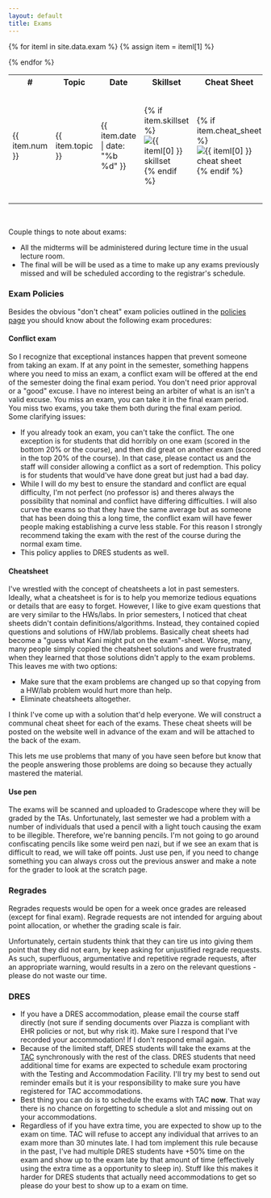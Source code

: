 ```yaml
---
layout: default
title: Exams
---
```


<table id="customers">
  <tr>
    <th> # </th>
    <th>Topic</th>
    <th>Date</th>
    <th>Skillset</th>
    <th>Cheat Sheet</th>
    <th>Sample 1</th>
    <th>Exam & Solutions</th>
  </tr>
  {% for iteml in site.data.exam %}  
    {% assign item = iteml[1] %}
    <tr>
        <td>{{ item.num }}</td>
        <td> {{ item.topic }} </td>
        <td> {{ item.date | date: "%b %d" }} </td>
        <td> 
        <!-- Skillset  -->
            {% if item.skillset %}
            <a href="{{ site.base }}{{ item.skillset }}"
                style="text-decoration: none">
                <img class="homework-icon"
                    alt="{{ iteml[0] }} skillset"
                    title="{{ iteml[0] }} skillset"
                    src="{{ site.base }}/img/icons/notes.png" />
            </a>
            {% endif %}
        </td>
        <td> 
        <!-- Cheatsheet  -->
            {% if item.cheat_sheet %}
            <a href="{{ site.base }}{{ item.cheat_sheet }}"
                style="text-decoration: none">
                <img class="homework-icon"
                    alt="{{ iteml[0] }} cheat sheet"
                    title="{{ iteml[0] }} cheat sheet"
                    src="{{ site.base }}/img/icons/cheat_sheet_icon.png" />
            </a>
            {% endif %}
        </td>
        <td> 
        <!-- Sample Exam 1 -->
            {% if item.samp_exam1 %}
            <a href="{{ site.base }}{{ item.samp_exam1 }}"
                style="text-decoration: none">
                <img class="homework-icon"
                    alt="{{ iteml[0] }} sample exam"
                    title="{{ iteml[0] }} sample exam"
                    src="{{ site.base }}/img/icons/lab_questions.png" />
            </a>
            {% endif %}
            {% if item.samp_exam2_sol %}
            <a href="{{ site.base }}{{ item.samp_exam1_sol }}"
                style="text-decoration: none">
                <img class="homework-icon"
                    alt="{{ iteml[0] }} exam solutions"
                    title="{{ iteml[0] }} exam solutions"
                    src="{{ site.base }}/img/icons/lab_solutions.png" />
            </a>
            {% endif %}              
        </td>       
        <td> 
            {% if item.exam_questions %}
            <a href="{{ site.base }}{{ item.exam_questions }}"
                style="text-decoration: none">
                <img class="homework-icon"
                    alt="{{ iteml[0] }} exam questions"
                    title="{{ iteml[0] }} exam questions"
                    src="{{ site.base }}/img/icons/lab_questions.png" />
            </a>
            {% endif %}
            {% if item.exam_solutions %}
            <a href="{{ site.base }}{{ item.exam_solutions }}"
                style="text-decoration: none">
                <img class="homework-icon"
                    alt="{{ iteml[0] }} exam solutions"
                    title="{{ iteml[0] }} exam solutions"
                    src="{{ site.base }}/img/icons/lab_solutions.png" />
            </a>
            {% endif %}
        </td>
    </tr>        


  {% endfor %}

</table>



&nbsp;

Couple things to note about exams:
- All the midterms will be administered during lecture time in the usual lecture room. 
- The final will be will be used as a time to make up any exams previously missed and will be scheduled according to the registrar's schedule. 

### Exam Policies

Besides the obvious "don't cheat" exam policies outlined in the [policies page](/policies/cheating) you should know about the following exam procedures: 

#### Conflict exam 

So I recognize that exceptional instances happen that prevent someone from taking an exam. If at any point in the semester, something happens where you need to miss an exam, a conflict exam will be offered at the end of the semester doing the final exam period. You don't need prior approval or a "good" excuse. I have no interest being an arbiter of what is an isn't a valid excuse. You miss an exam, you can take it in the final exam period. You miss two exams, you take them both during the final exam period. Some clarifying issues: 

- If you already took an exam, you can't take the conflict. The one exception is for students that did horribly on one exam (scored in the bottom 20% or the course), and then did great on another exam (scored in the top 20% of the course). In that case, please contact us and the staff will consider allowing a conflict as a sort of redemption. This policy is for students that would've have done great but just had a bad day. 
- While I will do my best to ensure the standard and conflict are equal difficulty, I'm not perfect (no professor is) and theres always the possibility that nominal and conflict have differing difficulties. I will also curve the exams so that they have the same average but as someone that has been doing this a long time, the conflict exam will have fewer people making establishing a curve less stable. For this reason I strongly recommend taking the exam with the rest of the course during the normal exam time.  
- This policy applies to DRES students as well. 

#### Cheatsheet

I've wrestled with the concept of cheatsheets a lot in past semesters. Ideally, what a cheatsheet is for is to help you memorize tedious equations or details that are easy to forget. However, I like to give exam questions that are very similar to the HWs/labs. In prior semesters, I noticed that cheat sheets didn't contain definitions/algorithms. Instead, they contained copied questions and solutions of HW/lab problems. Basically cheat sheets had become a "guess what Kani might put on the exam"-sheet. Worse, many, many people simply copied the cheatsheet solutions and were frustrated when they learned that those solutions didn't apply to the exam problems. This leaves me with two options: 

- Make sure that the exam problems are changed up so that copying from a HW/lab problem would hurt more than help. 
- Eliminate cheatsheets altogether. 

I think I've come up with a solution that'd help everyone. We will construct a communal cheat sheet for each of the exams. These cheat sheets will be posted on the website well in advance of the exam and will be attached to the back of the exam. 

This lets me use problems that many of you have seen before but know that the people answering those problems are doing so because they actually mastered the material. 

#### Use pen

The exams will be scanned and uploaded to Gradescope where they will be graded by the TAs. Unfortunately, last semester we had a problem with a number of individuals that used a pencil with a light touch causing the exam to be illegible. Therefore, we're banning pencils. I'm not going to go around confiscating pencils like some weird pen nazi, but if we see an exam that is difficult to read, we will take off points. Just use pen, if you need to change something you can always cross out the previous answer and make a note for the grader to look at the scratch page.  


### Regrades

Regrades requests would be open for a week once grades are released (except for final exam). Regrade requests are not intended for arguing about point allocation, or whether the grading scale is fair.

Unfortunately, certain students think that they can tire us into giving them point that they did not earn, by keep asking for unjustified regrade requests. As such, superfluous, argumentative and repetitive regrade requests, after an appropriate warning, would results in a zero on the relevant questions - please do not waste our time.

### DRES
- If you have a DRES accommodation, please email the course staff directly (not sure if sending documents over Piazza is compliant with EHR policies or not, but why risk it). Make sure I respond that I've recorded your accommodation! If I don't respond email again. 
- Because of the limited staff, DRES students will take the exams at the [TAC](https://www.disability.illinois.edu/academic-accommodations-and-supports/academic-accommodations/testing-accommodations) synchronously with the rest of the class. DRES students that need additional time for exams are expected to schedule exam proctoring with the Testing and Accommodation Facility. I'll try my best to send out reminder emails but it is your responsibility to make sure you have registered for TAC accommodations. 
- Best thing you can do is to schedule the exams with TAC **now**. That way there is no chance on forgetting to schedule a slot and missing out on your accommodations.  
- Regardless of if you have extra time, you are expected to show up to the exam on time. TAC will refuse to accept any individual that arrives to an exam more than 30 minutes late. I had tom implement this rule because in the past, I've had multiple DRES students have +50% time on the exam and show up to the exam late by that amount of time (effectively using the extra time as a opportunity to sleep in). Stuff like this makes it harder for DRES students that actually need accommodations to get so please do your best to show up to a exam on time.  
